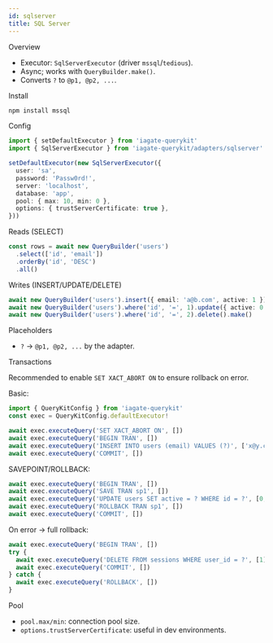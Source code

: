 ```yaml
---
id: sqlserver
title: SQL Server
---
```


Overview

- Executor: `SqlServerExecutor` (driver `mssql`/`tedious`).
- Async; works with `QueryBuilder.make()`.
- Converts `?` to `@p1, @p2, ...`.

Install
```bash
npm install mssql
```

Config
```ts
import { setDefaultExecutor } from 'iagate-querykit'
import { SqlServerExecutor } from 'iagate-querykit/adapters/sqlserver'

setDefaultExecutor(new SqlServerExecutor({
  user: 'sa',
  password: 'Passw0rd!',
  server: 'localhost',
  database: 'app',
  pool: { max: 10, min: 0 },
  options: { trustServerCertificate: true },
}))
```

Reads (SELECT)
```ts
const rows = await new QueryBuilder('users')
  .select(['id', 'email'])
  .orderBy('id', 'DESC')
  .all()
```

Writes (INSERT/UPDATE/DELETE)
```ts
await new QueryBuilder('users').insert({ email: 'a@b.com', active: 1 }).make()
await new QueryBuilder('users').where('id', '=', 1).update({ active: 0 }).make()
await new QueryBuilder('users').where('id', '=', 2).delete().make()
```

Placeholders

- `?` → `@p1, @p2, ...` by the adapter.

Transactions

Recommended to enable `SET XACT_ABORT ON` to ensure rollback on error.

Basic:
```ts
import { QueryKitConfig } from 'iagate-querykit'
const exec = QueryKitConfig.defaultExecutor!

await exec.executeQuery('SET XACT_ABORT ON', [])
await exec.executeQuery('BEGIN TRAN', [])
await exec.executeQuery('INSERT INTO users (email) VALUES (?)', ['x@y.com'])
await exec.executeQuery('COMMIT', [])
```

SAVEPOINT/ROLLBACK:
```ts
await exec.executeQuery('BEGIN TRAN', [])
await exec.executeQuery('SAVE TRAN sp1', [])
await exec.executeQuery('UPDATE users SET active = ? WHERE id = ?', [0, 1])
await exec.executeQuery('ROLLBACK TRAN sp1', [])
await exec.executeQuery('COMMIT', [])
```

On error → full rollback:
```ts
await exec.executeQuery('BEGIN TRAN', [])
try {
  await exec.executeQuery('DELETE FROM sessions WHERE user_id = ?', [1])
  await exec.executeQuery('COMMIT', [])
} catch {
  await exec.executeQuery('ROLLBACK', [])
}
```

Pool

- `pool.max/min`: connection pool size.
- `options.trustServerCertificate`: useful in dev environments. 
